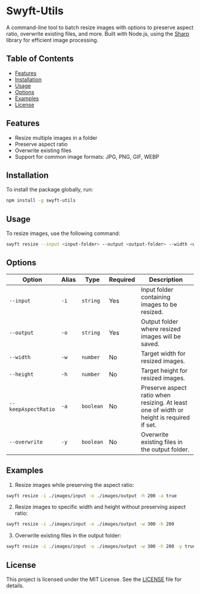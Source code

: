 # Swyft-Utils

A command-line tool to batch resize images with options to preserve aspect ratio, overwrite existing files, and more. Built with Node.js, using the [Sharp](https://sharp.pixelplumbing.com/) library for efficient image processing.

## Table of Contents

- [Features](#features)
- [Installation](#installation)
- [Usage](#usage)
- [Options](#options)
- [Examples](#examples)
- [License](#license)

## Features

- Resize multiple images in a folder
- Preserve aspect ratio
- Overwrite existing files
- Support for common image formats: JPG, PNG, GIF, WEBP

## Installation

To install the package globally, run:

```bash
npm install -g swyft-utils
```

## Usage

To resize images, use the following command:

```bash
swyft resize --input <input-folder> --output <output-folder> --width <width> --height <height> --keepAspectRatio [true|false] --overwrite [true|false]
```

## Options

| Option              | Alias | Type      | Required | Description                                                                              |
| ------------------- | ----- | --------- | -------- | ---------------------------------------------------------------------------------------- |
| `--input`           | `-i`  | `string`  | Yes      | Input folder containing images to be resized.                                            |
| `--output`          | `-o`  | `string`  | Yes      | Output folder where resized images will be saved.                                        |
| `--width`           | `-w`  | `number`  | No       | Target width for resized images.                                                         |
| `--height`          | `-h`  | `number`  | No       | Target height for resized images.                                                        |
| `--keepAspectRatio` | `-a`  | `boolean` | No       | Preserve aspect ratio when resizing. At least one of width or height is required if set. |
| `--overwrite`       | `-y`  | `boolean` | No       | Overwrite existing files in the output folder.                                           |

## Examples

1. Resize images while preserving the aspect ratio:

```bash
swyft resize -i ./images/input -o ./images/output -h 200 -a true
```

2. Resize images to specific width and height without preserving aspect ratio:

```bash
swyft resize -i ./images/input -o ./images/output -w 300 -h 200
```

3. Overwrite existing files in the output folder:

```bash
swyft resize -i ./images/input -o ./images/output -w 300 -h 200 -y true
```

## License

This project is licensed under the MIT License. See the [LICENSE](https://github.com/SwyftPain/swyft-utils/blob/main/LICENSE) file for details.
